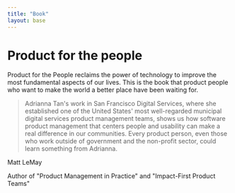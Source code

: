 ```yaml
---
title: "Book"
layout: base
---
```


# **Product for the people**

Product for the People reclaims the power of technology to improve the most fundamental aspects of our lives. This is the book that product people who want to make the world a better place have been waiting for.

<div class="quote">
  <blockquote>
    <p>Adrianna Tan's work in San Francisco Digital Services, where she established one of the United States' most well-regarded municipal digital services product management teams, shows us how software product management that centers people and usability can make a real difference in our communities. Every product person, even those who work outside of government and the non-profit sector, could learn something from Adrianna.</p>
  </blockquote>
  <div class="cite">
    <p class="author">Matt LeMay</p>
    <p class="description">Author of "Product Management in Practice" and "Impact-First Product Teams"</p>
  </div>
  
</div>
